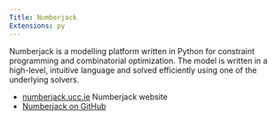 ```yaml
---
Title: Numberjack
Extensions: py
---
```


Numberjack is a modelling platform written in Python for constraint programming
and combinatorial optimization. The model is written in a high-level, intuitive
language and solved efficiently using one of the underlying solvers.

* [numberjack.ucc.ie](http://numberjack.ucc.ie) Numberjack website
* [Numberjack on GitHub](https://github.com/eomahony/Numberjack)
